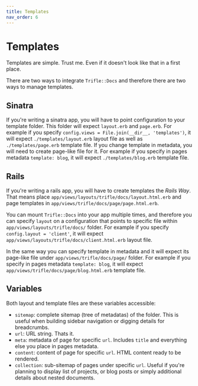 ```yaml
---
title: Templates
nav_order: 6
---
```


# Templates

Templates are simple. Trust me. Even if it doesn't look like that in a first place.

There are two ways to integrate `Trifle::Docs` and therefore there are two ways to manage templates.

## Sinatra

If you're writing a sinatra app, you will have to point configuration to your template folder. This folder will expect `layout.erb` and `page.erb`. For example if you specify `config.views = File.join(__dir__, 'templates')`, it will expect `./templates/layout.erb` layout file as well as `./templates/page.erb` template file. If you change template in metadata, you will need to create page-like file for it. For example if you specify in pages metadata `template: blog`, it will expect `./templates/blog.erb` template file.

## Rails

If you're writing a rails app, you will have to create templates the _Rails Way_. That means place `app/views/layouts/trifle/docs/layout.html.erb` and page templates in `app/views/trifle/docs/page/page.html.erb`.

You can mount `Trifle::Docs` into your app multiple times, and therefore you can specify `layout` on a configuration that points to specific file within `app/views/layouts/trifle/docs/` folder. For example if you specify `config.layout = 'client'`, it will expect `app/views/layouts/trifle/docs/client.html.erb` layout file.

In the same way you can specify template in metadata and it will expect its page-like file under `app/views/trifle/docs/page/` folder. For example if you specify in pages metadata `template: blog`, it will expect `app/views/trifle/docs/page/blog.html.erb` template file.

## Variables

Both layout and template files are these variables accessible:

- `sitemap`: complete sitemap (tree of metadatas) of the folder. This is useful when building sidebar navigation or digging details for breadcrumbs.
- `url`: URL string. Thats it.
- `meta`: metadata of page for specific `url`. Includes `title` and everything else you place in pages metadata.
- `content`: content of page for specific `url`. HTML content ready to be rendered.
- `collection`: sub-sitemap of pages under specific `url`. Useful if you're planning to display list of projects, or blog posts or simply additional details about nested documents.
